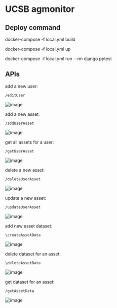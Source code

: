 UCSB agmonitor
=========

Deploy command
---------------

docker-compose -f local.yml build

docker-compose -f local.yml up

docker-compose -f local.yml run --rm django pytest


APIs
--------

add a new user:<br />
```
/editUser
```
![image](https://user-images.githubusercontent.com/72473351/146705763-9a13d613-c915-4350-87dd-1a6bc2e62733.png)

add a new asset:<br />
```
/addUserAsset
```
![image](https://user-images.githubusercontent.com/72473351/146705912-9d0e36b7-8b68-40db-b97f-5560cef8381f.png)

get all assets for a user:<br />
```
/getUserAsset
```
![image](https://user-images.githubusercontent.com/72473351/146705973-32fe5f23-3f99-42c2-8507-28bc51fb4c86.png)

delete a new asset:<br />
```
/deleteUserAsset
```
![image](https://user-images.githubusercontent.com/72473351/146706105-aca87817-cfcc-4a74-82b2-abc65da5a617.png)

update a new asset:<br />
```
/updateUserAsset
```
![image](https://user-images.githubusercontent.com/72473351/146706591-040dd90c-5b8f-4e36-801e-aacefaaa78fb.png)

add new asset dataset:<br />
```
\createAssetData
```
![image](https://user-images.githubusercontent.com/72473351/146706426-ed4306ad-dd3b-47a3-923b-f790eafa753d.png)

delete dataset for an asset: <br />
```
\deleteAssetData
```
![image](https://user-images.githubusercontent.com/72473351/146706445-22ae8f3f-f5c0-42d0-b039-7261a3d75dc9.png)

get dataset for an asset: <br />
```
/getAssetData
```
![image](https://user-images.githubusercontent.com/72473351/146706490-cda27dc5-fcfe-4504-aee5-488203ae23aa.png)




